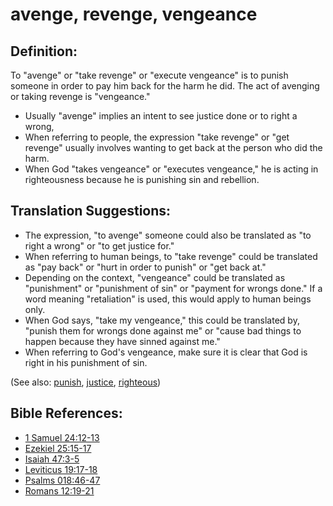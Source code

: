 # avenge, revenge, vengeance #

## Definition: ##

To "avenge" or "take revenge" or "execute vengeance" is to punish someone in order to pay him back for the harm he did. The act of avenging or taking revenge is "vengeance."

* Usually "avenge" implies an intent to see justice done or to right a wrong,
* When referring to people, the expression "take revenge" or "get revenge" usually involves wanting to get back at the person who did the harm.
* When God "takes vengeance" or "executes vengeance," he is acting in righteousness because he is punishing sin and rebellion.

## Translation Suggestions: ##

* The expression, "to avenge" someone could also be translated as "to right a wrong" or "to get justice for."
* When referring to human beings, to "take revenge" could be translated as "pay back" or "hurt in order to punish" or "get back at."
* Depending on the context, "vengeance" could be translated as "punishment" or "punishment of sin" or "payment for wrongs done."  If a word meaning "retaliation" is used, this would apply to human beings only.
* When God says, "take my vengeance," this could be translated by, "punish them for wrongs done against me" or "cause bad things to happen because they have sinned against me."
* When referring to God's vengeance, make sure it is clear that God is right in his punishment of sin.

(See also: [punish](../other/punish.md), [justice](../kt/justice.md), [righteous](../kt/righteous.md))

## Bible References: ##

* [1 Samuel 24:12-13](https://door43.org/en/bible/notes/1sa/24/12)
* [Ezekiel 25:15-17](https://door43.org/en/bible/notes/ezk/25/15)
* [Isaiah 47:3-5](https://door43.org/en/bible/notes/isa/47/03)
* [Leviticus 19:17-18](https://door43.org/en/bible/notes/lev/19/17)
* [Psalms 018:46-47](https://door43.org/en/bible/notes/psa/018/046)
* [Romans 12:19-21](https://door43.org/en/bible/notes/rom/12/19)

